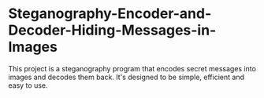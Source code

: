 # Steganography-Encoder-and-Decoder-Hiding-Messages-in-Images
This project is a steganography program that encodes secret messages into images and decodes them back. It's designed to be simple, efficient and easy to use.
